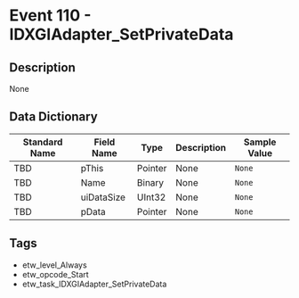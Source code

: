 # Event 110 - IDXGIAdapter_SetPrivateData

## Description
None

## Data Dictionary
|Standard Name|Field Name|Type|Description|Sample Value|
|---|---|---|---|---|
|TBD|pThis|Pointer|None|`None`|
|TBD|Name|Binary|None|`None`|
|TBD|uiDataSize|UInt32|None|`None`|
|TBD|pData|Pointer|None|`None`|

## Tags
* etw_level_Always
* etw_opcode_Start
* etw_task_IDXGIAdapter_SetPrivateData